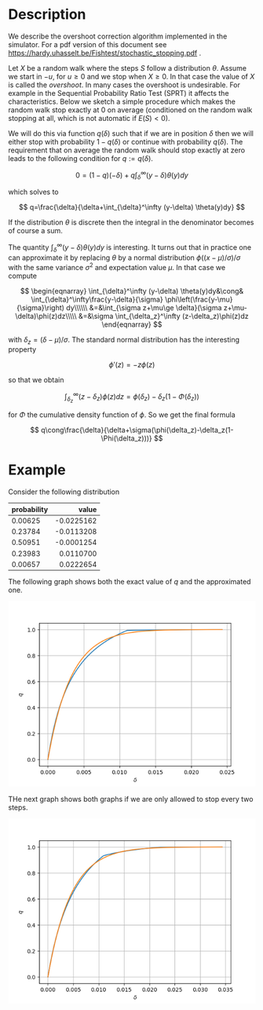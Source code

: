 # Description
We describe the overshoot correction algorithm implemented in the simulator. For a pdf version of this document see https://hardy.uhasselt.be/Fishtest/stochastic_stopping.pdf .

Let $X$ be a random walk where the steps $S$ follow a distribution $\theta$. Assume we start in $-u$, for $u\ge 0$ and we stop when $X\ge 0$. In that case the value of $X$ is called the _overshoot_. In many cases the overshoot is undesirable.  For example in the Sequential Probability Ratio Test (SPRT) it affects the characteristics. Below we sketch a simple procedure which makes the random walk stop exactly at $0$ on average (conditioned on the random walk stopping at all, which is not automatic if $E(S)<0$).

We will do this via function $q(\delta)$ such that if we are in position $\delta$ then we  will either stop with probability $1-q(\delta)$ or continue with probability $q(\delta)$.
The requirement that on average the random walk should stop exactly at zero leads to the following condition for $q:=q(\delta)$.

$$
0=(1-q)(-\delta)+q\int_{\delta}^\infty (y-\delta) \theta(y)dy
$$

which solves to

$$
q=\frac{\delta}{\delta+\int_{\delta}^\infty (y-\delta) \theta(y)dy}
$$

If the  distribution $\theta$ is discrete then the integral in the denominator becomes of course a sum.



The quantity 
$\int_{\delta}^\infty (y-\delta) \theta(y)dy$ is interesting.
It turns out that in practice one can approximate it by replacing $\theta$ by a normal distribution
$\phi((x-\mu)/\sigma)/\sigma$ with the same variance $\sigma^2$ and expectation value $\mu$. In that case  we compute

$$
\begin{eqnarray}
\int_{\delta}^\infty (y-\delta) \theta(y)dy&\cong& \int_{\delta}^\infty\frac{y-\delta}{\sigma} \phi\left(\frac{y-\mu}{\sigma}\right) dy\\\\\\
&=&\int_{\sigma z+\mu\ge \delta}(\sigma z+\mu-\delta)\phi(z)dz\\\\\
&=&\sigma \int_{\delta_z}^\infty (z-\delta_z)\phi(z)dz
\end{eqnarray}
$$

with $\delta_z=(\delta-\mu)/\sigma$.
The standard normal distribution has the interesting property

$$
\phi'(z)=-z\phi(z)
$$

so that we obtain

$$
 \int_{\delta_z}^\infty (z-\delta_z)\phi(z)dz=\phi(\delta_z)-\delta_z(1-\Phi(\delta_z))
$$

for $\Phi$ the cumulative density function of $\phi$. So we get the final formula

$$
q\cong\frac{\delta}{\delta+\sigma(\phi(\delta_z)-\delta_z(1-\Phi(\delta_z)))}
$$

# Example
Consider the following distribution


  | probability | value |
  | ----------- | -: |
  |0.00625 | -0.0225162 |
  |0.23784 | -0.0113208 |
  |0.50951 | -0.0001254 |
  |0.23983 |  0.0110700 |
  |0.00657 |  0.0222654 |


The following graph shows both the exact value of $q$ and the approximated one.

![plot](graph1.png)

THe next graph shows both graphs if we are only  allowed to stop every two steps.

![plot](graph2.png)

 
